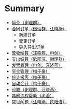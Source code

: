 # Summary

* [简介（谢理群）](README.md)
* [合同订单（谢理群、汪晓燕）](he-tong-ding-dan.md)
  * 新建订单
  * 变更订单
  * 导入导出订单
* [营收结算（汪晓燕、申剑）](ying-shou-jie-suan.md)
* [支出结算（欧阳洁、谢理群）](zhi-chu-jie-suan.md)
* [发票管理（申剑、汪晓燕）](fa-piao-guan-li.md)
* [资金管理（梅子豪）](zi-jin-guan-li.md)
* [统计报表（梅子豪）](tong-ji-bao-biao.md)
* [自动会计（梅子豪）](zi-dong-hui-ji.md)
* [设置（谢理群、汪晓燕）](xin-jian-ding-dan.md)
* [其他流程帮助（老潘）](qi-ta.md)
* [常见问题（汪晓燕、欧阳洁）](qanda.md)

